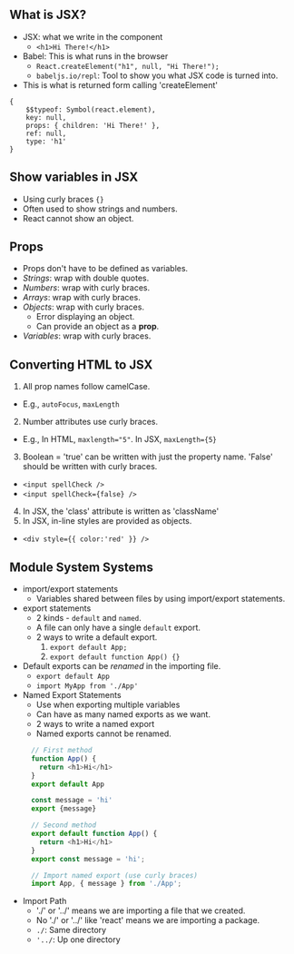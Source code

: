 ## What is JSX?

- JSX: what we write in the component
    - `<h1>Hi There!</h1>`
- Babel: This is what runs in the browser
    - `React.createElement("h1", null, "Hi There!");`
    - `babeljs.io/repl`: Tool to show you what JSX code is turned into.
- This is what is returned form calling 'createElement'
```
{
    $$typeof: Symbol(react.element),
    key: null,
    props: { children: 'Hi There!' },
    ref: null,
    type: 'h1'
}
```

## Show variables in JSX

- Using curly braces `{}`
- Often used to show strings and numbers.
- React cannot show an object.

## Props

- Props don't have to be defined as variables.
- *Strings*: wrap with double quotes.
- *Numbers*: wrap with curly braces.
- *Arrays*: wrap with curly braces.
- *Objects*: wrap with curly braces.
  - Error displaying an object.
  - Can provide an object as a **prop**.
- *Variables*: wrap with curly braces.

## Converting HTML to JSX

1. All prop names follow camelCase.
  - E.g., `autoFocus`, `maxLength`
2. Number attributes use curly braces.
  - E.g., In HTML, `maxlength="5"`. In JSX, `maxLength={5}`
3. Boolean = 'true' can be written with just the property name. 'False' should be written with curly braces.
  - `<input spellCheck />`
  - `<input spellCheck={false} />`
4. In JSX, the 'class' attribute is written as 'className'
5. In JSX, in-line styles are provided as objects.
  - `<div style={{ color:'red' }} />`

## Module System Systems

- import/export statements
  - Variables shared between files by using import/export statements.
- export statements
  - 2 kinds - `default` and `named`.
  - A file can only have a single `default` export.
  - 2 ways to write a default export.
    1. `export default App;`
    2. `export default function App() {}`
- Default exports can be *renamed* in the importing file.
  - `export default App`
  - `import MyApp from './App'`
- Named Export Statements
  - Use when exporting multiple variables
  - Can have as many named exports as we want.
  - 2 ways to write a named export
  - Named exports cannot be renamed.
  ```js
    // First method
    function App() {
      return <h1>Hi</h1>
    }
    export default App

    const message = 'hi'
    export {message}

    // Second method
    export default function App() {
      return <h1>Hi</h1>
    }
    export const message = 'hi';

    // Import named export (use curly braces)
    import App, { message } from './App';
  ```
- Import Path
  - './' or  '../' means we are importing a file that we created.
  - No './' or '../' like 'react' means we are importing a package.
  - `./`: Same directory
  - `'../`: Up one directory
